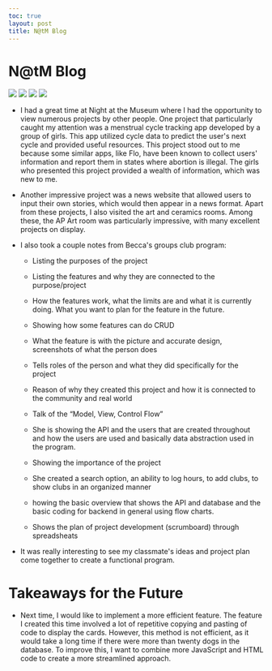 ```yaml
---
toc: true
layout: post
title: N@tM Blog 
---
```


# N@tM Blog 

![]({{site.baseurl}}/images/us.jpg)
![]({{site.baseurl}}/images/yeung.jpg)
![]({{site.baseurl}}/images/art.jpg)
![]({{site.baseurl}}/images/club)


- I had a great time at Night at the Museum where I had the opportunity to view numerous projects by other people. One project that particularly caught my attention was a menstrual cycle tracking app developed by a group of girls. This app utilized cycle data to predict the user's next cycle and provided useful resources. This project stood out to me because some similar apps, like Flo, have been known to collect users' information and report them in states where abortion is illegal. The girls who presented this project provided a wealth of information, which was new to me.

- Another impressive project was a news website that allowed users to input their own stories, which would then appear in a news format. Apart from these projects, I also visited the art and ceramics rooms. Among these, the AP Art room was particularly impressive, with many excellent projects on display. 

- I also took a couple notes from Becca's groups club program: 

    - Listing the purposes of the project

    - Listing the features and why they are connected to the purpose/project

    - How the features work, what the limits are and what it is currently doing. What you want to plan for the feature in the future.

    - Showing how some features can do CRUD

    - What the feature is with the picture and accurate design, screenshots of what the person does

    - Tells roles of the person and what they did specifically for the project

    - Reason of why they created this project and how it is connected to the community and real world
    
    - Talk of the “Model, View, Control Flow”

    - She is showing the API and the users that are created throughout and how the users are used and basically data abstraction used in the program.

    - Showing the importance of the project

    - She created a search option, an ability to log hours, to add clubs, to show clubs in an organized manner

    - howing the basic overview that shows the API and database and the basic coding for backend in general using flow charts.

    - Shows the plan of project development (scrumboard) through spreadsheats

- It was really interesting to see my classmate's ideas and project plan come together to create a functional program. 

# Takeaways for the Future

- Next time, I would like to implement a more efficient feature. The feature I created this time involved a lot of repetitive copying and pasting of code to display the cards. However, this method is not efficient, as it would take a long time if there were more than twenty dogs in the database. To improve this, I want to combine more JavaScript and HTML code to create a more streamlined approach.

